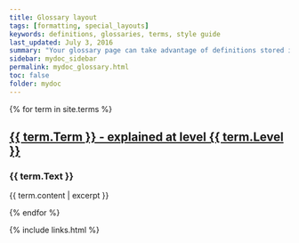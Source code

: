 ```yaml
---
title: Glossary layout
tags: [formatting, special_layouts]
keywords: definitions, glossaries, terms, style guide
last_updated: July 3, 2016
summary: "Your glossary page can take advantage of definitions stored in a data file. This gives you the ability to reuse the same definition in multiple places. Additionally, you can use Bootstrap classes to arrange your definition list horizontally."
sidebar: mydoc_sidebar
permalink: mydoc_glossary.html
toc: false
folder: mydoc
---
```


{% for term in site.terms %}
  <h2>
    <a href="{{ term.permalink | relative_url }}">
      {{ term.Term }} - explained at level {{ term.Level }}
    </a>
  </h2>
  <h3>{{ term.Text }}</h3>
  <p>{{ term.content | excerpt }}</p>
{% endfor %}


{% include links.html %}
